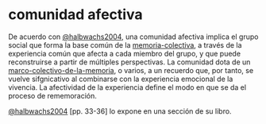 # comunidad afectiva

De acuerdo con [@halbwachs2004](@halbwachs2004.md), una comunidad afectiva implica el grupo social que forma la base común de la [memoria-colectiva](memoria-colectiva.md), a través de la experiencia común que afecta a cada miembro del grupo, y que puede reconstruirse a partir de múltiples perspectivas. La comunidad dota de un [marco-colectivo-de-la-memoria](marco-colectivo-de-la-memoria.md), o varios, a un recuerdo que, por tanto, se vuelve sifgnicativo al combinarse con la experiencia emocional de la vivencia. La afectividad de la experiencia define el modo en que se da el proceso de rememoración.

[@halbwachs2004](@halbwachs2004.md) [pp. 33-36] lo expone en una sección de su libro.
